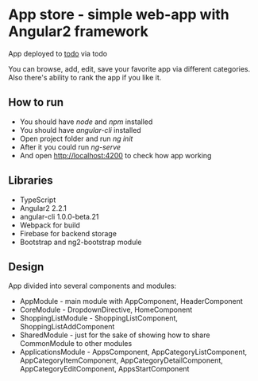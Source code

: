 # App store - simple web-app with Angular2 framework

App deployed to [todo](todo) via todo

You can browse, add, edit, save your favorite app via different categories.
Also there's ability to rank the app if you like it.

How to run
----------

* You should have *node* and *npm* installed
* You should have *angular-cli* installed
* Open project folder and run *ng init*
* After it you could run *ng-serve*
* And open [http://localhost:4200](http://localhost:4200) to check how app working

Libraries
---------
* TypeScript
* Angular2 2.2.1
* angular-cli 1.0.0-beta.21
* Webpack for build
* Firebase for backend storage
* Bootstrap and ng2-bootstrap module

Design
------
App divided into several components and modules:

* AppModule - main module with AppComponent, HeaderComponent
* CoreModule - DropdownDirective, HomeComponent
* ShoppingListModule - ShoppingListComponent, ShoppingListAddComponent
* SharedModule - just for the sake of showing how to share CommonModule to other modules
* ApplicationsModule - AppsComponent, AppCategoryListComponent, AppCategoryItemComponent, AppCategoryDetailComponent, AppCategoryEditComponent, AppsStartComponent
